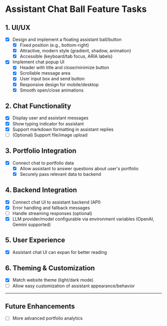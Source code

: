 # Assistant Chat Ball Feature Tasks

## 1. UI/UX

- [x] Design and implement a floating assistant ball/button
  - [x] Fixed position (e.g., bottom-right)
  - [x] Attractive, modern style (gradient, shadow, animation)
  - [x] Accessible (keyboard/tab focus, ARIA labels)
- [x] Implement chat popup UI
  - [x] Header with title and close/minimize button
  - [x] Scrollable message area
  - [x] User input box and send button
  - [x] Responsive design for mobile/desktop
  - [x] Smooth open/close animations

## 2. Chat Functionality

- [x] Display user and assistant messages
- [x] Show typing indicator for assistant
- [x] Support markdown formatting in assistant replies
- [ ] (Optional) Support file/image upload

## 3. Portfolio Integration

- [x] Connect chat to portfolio data
  - [x] Allow assistant to answer questions about user's portfolio
  - [x] Securely pass relevant data to backend

## 4. Backend Integration

- [x] Connect chat UI to assistant backend (API)
- [x] Error handling and fallback messages
- [ ] Handle streaming responses (optional)
- [x] LLM provider/model configurable via environment variables (OpenAI, Gemini supported)

## 5. User Experience

- [x] Assistant chat UI can expan for better reading

## 6. Theming & Customization

- [x] Match website theme (light/dark mode)
- [ ] Allow easy customization of assistant appearance/behavior

---

## Future Enhancements

- [ ] More advanced portfolio analytics 